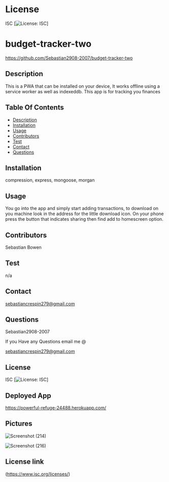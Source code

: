 # License
 ISC
[![License: ISC](https://img.shields.io/badge/License-ISC-blue.svg)]
                 
      

# budget-tracker-two
 https://github.com/Sebastian2908-2007/budget-tracker-two
 ## Description

This is a PWA that can be installed on your device, It works offline using a service worker as well as indexeddb. This app is for tracking you finances
    
 ## Table Of Contents
* [Description](#description)
* [Installation](#installation)
* [Usage](#usage)
* [Contributors](#contributors)
* [Test](#test)
* [Contact](#contact)
* [Questions](#questions)
    
 ## Installation

compression, express, mongoose, morgan

## Usage
 You go into the app and simply start adding transactions, to download on you machine look in the address for the little download icon. On your phone press the button that indicates sharing then find add to homescreen option.

 ## Contributors

  Sebastian Bowen

 ## Test 

 n/a
    
## Contact

 sebastiancrespin279@gmail.com

## Questions

 Sebastian2908-2007

If you Have any Questions email me @

sebastiancrespin279@gmail.com


## License
ISC 
[![License: ISC](https://img.shields.io/badge/License-ISC-blue.svg)]

## Deployed App
https://powerful-refuge-24488.herokuapp.com/

## Pictures
![Screenshot (214)](https://user-images.githubusercontent.com/77297220/162587421-1dce35c6-9bdd-4006-ba9e-3e1140c21017.png)

![Screenshot (216)](https://user-images.githubusercontent.com/77297220/162587422-0edbeb29-0f29-4aa3-ae3f-2d3b78570a9e.png)

## License link
(https://www.isc.org/licenses/)   
